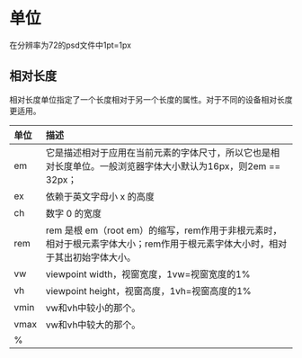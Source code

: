 # 单位

在分辨率为72的psd文件中1pt=1px

## 相对长度

相对长度单位指定了一个长度相对于另一个长度的属性。对于不同的设备相对长度更适用。

| 单位 | 描述                                                         |
| :--- | :----------------------------------------------------------- |
| em   | 它是描述相对于应用在当前元素的字体尺寸，所以它也是相对长度单位。一般浏览器字体大小默认为16px，则2em == 32px； |
| ex   | 依赖于英文字母小 x 的高度                                    |
| ch   | 数字 0 的宽度                                                |
| rem  | rem 是根 em（root em）的缩写，rem作用于非根元素时，相对于根元素字体大小；rem作用于根元素字体大小时，相对于其出初始字体大小。 |
| vw   | viewpoint width，视窗宽度，1vw=视窗宽度的1%                  |
| vh   | viewpoint height，视窗高度，1vh=视窗高度的1%                 |
| vmin | vw和vh中较小的那个。                                         |
| vmax | vw和vh中较大的那个。                                         |
| %    |                                                              |